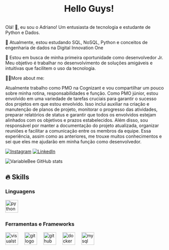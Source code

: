 <!--título-->
<div id="user-content-toc">
  <ul align="center">
    <summary><h1 style="display: inline-block">Hello Guys!</h1></summary>
</div>
<p>
 Olá! 👋, eu sou o Adriano! Um entusiasta de tecnologia e estudante de Python e Dados.

🌱 Atualmente, estou estudando SQL, NoSQL, Python e conceitos de engenharia de dados na Digital Innovation One

🔭 Estou em busca de minha primeira oportunidade como desenvolvedor Jr. Meu objetivo é trabalhar no desenvolvimento de soluções amigáveis e intuitivas que facilitem o uso da tecnologia.

👨‍💻More about me:

Atualmente trabalho como PMO na Cognizant e vou compartilhar um pouco sobre minha rotina, responsabilidades e função. Como PMO júnior, estou envolvido em uma variedade de tarefas cruciais para garantir o sucesso dos projetos em que estou envolvido. Isso inclui auxiliar na criação e manutenção de planos de projeto, monitorar o progresso das atividades, preparar relatórios de status e garantir que todos os envolvidos estejam alinhados com os objetivos e prazos estabelecidos. Além disso, sou responsável por manter a documentação do projeto atualizada, organizar reuniões e facilitar a comunicação entre os membros da equipe. Essa experiência, assim como as anteriores, me trouxe muitos conhecimentos e sei que eles me ajudarão em minha função como desenvolvedor.

[![Instagram](https://img.shields.io/badge/Instagram-E4405F?style=for-the-badge&logo=instagram&logoColor=white)](https://www.instagram.com/drico90/) [![LinkedIn](https://img.shields.io/badge/LinkedIn-0077B5?style=for-the-badge&logo=linkedin&logoColor=white)](https://www.linkedin.com/in/adriano-soares-santos/)

![VariableBee GitHub stats](https://github-readme-stats.vercel.app/api?username=drico90&show_icons=true&theme=dark)

## 🔥 Skills
<!-- Skills: Programming Languages -->
  <div style="flex-basis: 48%;">
    <h3>Linguagens</h3>
   <div align="left">
   
<div align="left">
  <img src="https://cdn.jsdelivr.net/gh/devicons/devicon/icons/python/python-original.svg" height="40" alt="python logo"  />
  <img width="12" />


 <h3>Ferramentas e Frameworks</h3>
 
   <div align="left">
   <div align="left">
  <img src="https://cdn.jsdelivr.net/gh/devicons/devicon/icons/visualstudio/visualstudio-plain.svg" height="40" alt="visualstudio logo"  />
  <img width="12" />
  <img src="https://cdn.jsdelivr.net/gh/devicons/devicon/icons/git/git-original.svg" height="40" alt="git logo"  />
  <img width="12" />
  <img src="https://cdn.jsdelivr.net/gh/devicons/devicon/icons/github/github-original.svg" height="40" alt="github logo"  />
  <img width="12" />
  <img src="https://cdn.jsdelivr.net/gh/devicons/devicon/icons/docker/docker-original.svg" height="40" alt="docker logo"  />
  <img width="12" />
  <img src="https://cdn.jsdelivr.net/gh/devicons/devicon/icons/mysql/mysql-original.svg" height="40" alt="mysql logo"  />
</div>

